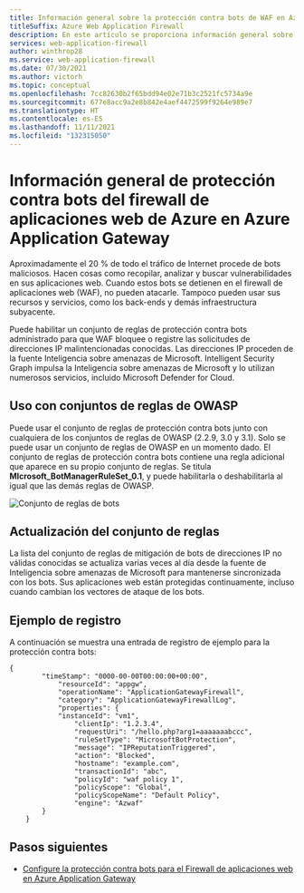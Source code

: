```yaml
---
title: Información general sobre la protección contra bots de WAF en Azure Application Gateway
titleSuffix: Azure Web Application Firewall
description: En este artículo se proporciona información general sobre la protección contra bots del firewall de aplicaciones web (WAF) en Application Gateway.
services: web-application-firewall
author: winthrop28
ms.service: web-application-firewall
ms.date: 07/30/2021
ms.author: victorh
ms.topic: conceptual
ms.openlocfilehash: 7cc82630b2f65bdd94e02e71b3c2521fc5734a9e
ms.sourcegitcommit: 677e8acc9a2e8b842e4aef4472599f9264e989e7
ms.translationtype: HT
ms.contentlocale: es-ES
ms.lasthandoff: 11/11/2021
ms.locfileid: "132315050"
---
```

# <a name="azure-web-application-firewall-on-azure-application-gateway-bot-protection-overview"></a>Información general de protección contra bots del firewall de aplicaciones web de Azure en Azure Application Gateway

Aproximadamente el 20 % de todo el tráfico de Internet procede de bots maliciosos. Hacen cosas como recopilar, analizar y buscar vulnerabilidades en sus aplicaciones web. Cuando estos bots se detienen en el firewall de aplicaciones web (WAF), no pueden atacarle. Tampoco pueden usar sus recursos y servicios, como los back-ends y demás infraestructura subyacente.

Puede habilitar un conjunto de reglas de protección contra bots administrado para que WAF bloquee o registre las solicitudes de direcciones IP malintencionadas conocidas. Las direcciones IP proceden de la fuente Inteligencia sobre amenazas de Microsoft. Intelligent Security Graph impulsa la Inteligencia sobre amenazas de Microsoft y lo utilizan numerosos servicios, incluido Microsoft Defender for Cloud.

## <a name="use-with-owasp-rulesets"></a>Uso con conjuntos de reglas de OWASP

Puede usar el conjunto de reglas de protección contra bots junto con cualquiera de los conjuntos de reglas de OWASP (2.2.9, 3.0 y 3.1). Solo se puede usar un conjunto de reglas de OWASP en un momento dado. El conjunto de reglas de protección contra bots contiene una regla adicional que aparece en su propio conjunto de reglas. Se titula **MIcrosoft_BotManagerRuleSet_0.1**, y puede habilitarla o deshabilitarla al igual que las demás reglas de OWASP.

![Conjunto de reglas de bots](../media/bot-protection-overview/bot-ruleset.png)

## <a name="ruleset-update"></a>Actualización del conjunto de reglas

La lista del conjunto de reglas de mitigación de bots de direcciones IP no válidas conocidas se actualiza varias veces al día desde la fuente de Inteligencia sobre amenazas de Microsoft para mantenerse sincronizada con los bots. Sus aplicaciones web están protegidas continuamente, incluso cuando cambian los vectores de ataque de los bots.

## <a name="log-example"></a>Ejemplo de registro

A continuación se muestra una entrada de registro de ejemplo para la protección contra bots:

```
{
        "timeStamp": "0000-00-00T00:00:00+00:00",
            "resourceId": "appgw",
            "operationName": "ApplicationGatewayFirewall",
            "category": "ApplicationGatewayFirewallLog",
            "properties": {
            "instanceId": "vm1",
                "clientIp": "1.2.3.4",
                "requestUri": "/hello.php?arg1=aaaaaaabccc",
                "ruleSetType": "MicrosoftBotProtection",
                "message": "IPReputationTriggered",
                "action": "Blocked",
                "hostname": "example.com",
                "transactionId": "abc",
                "policyId": "waf policy 1",
                "policyScope": "Global",
                "policyScopeName": "Default Policy",
                "engine": "Azwaf"
        }
    }
```

## <a name="next-steps"></a>Pasos siguientes

- [Configure la protección contra bots para el Firewall de aplicaciones web en Azure Application Gateway](bot-protection.md)
